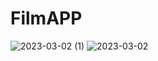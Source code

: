 # FilmAPP

![2023-03-02 (1)](https://user-images.githubusercontent.com/72658749/222334142-48e51244-c086-412e-8cf3-f8a92e7a4ebd.png)
![2023-03-02](https://user-images.githubusercontent.com/72658749/222334150-9830f6da-0b34-4879-b5b3-4c1323652e6d.png)

